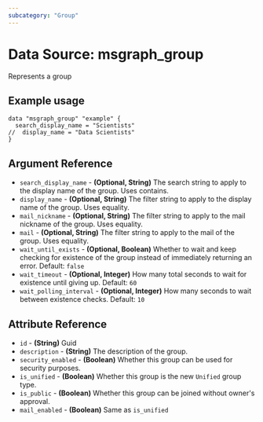 ```yaml
---
subcategory: "Group"
---
```

# Data Source: msgraph_group
Represents a group
## Example usage
```hcl
data "msgraph_group" "example" {
  search_display_name = "Scientists"
//  display_name = "Data Scientists"
}
```
## Argument Reference
* `search_display_name` - **(Optional, String)** The search string to apply to the display name of the group. Uses contains.
* `display_name` - **(Optional, String)** The filter string to apply to the display name of the group. Uses equality.
* `mail_nickname` - **(Optional, String)** The filter string to apply to the mail nickname of the group. Uses equality.
* `mail` - **(Optional, String)** The filter string to apply to the mail of the group. Uses equality.
* `wait_until_exists` - **(Optional, Boolean)** Whether to wait and keep checking for existence of the group instead of immediately returning an error.  Default: `false`
* `wait_timeout` - **(Optional, Integer)** How many total seconds to wait for existence until giving up.  Default: `60`
* `wait_polling_interval` - **(Optional, Integer)** How many seconds to wait between existence checks.  Default: `10`
## Attribute Reference
* `id` - **(String)** Guid
* `description` - **(String)** The description of the group.
* `security_enabled` - **(Boolean)** Whether this group can be used for security purposes.
* `is_unified` - **(Boolean)** Whether this group is the new `Unified` group type.
* `is_public` - **(Boolean)** Whether this group can be joined without owner's approval.
* `mail_enabled` - **(Boolean)** Same as `is_unified`
